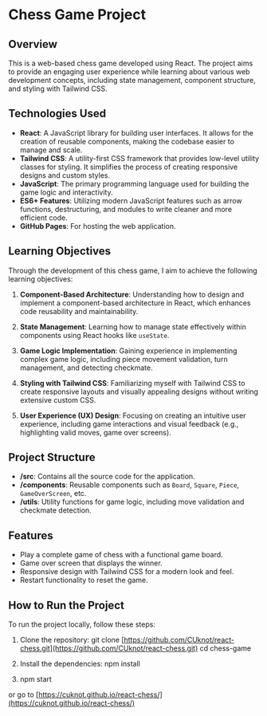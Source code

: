 # Chess Game Project

## Overview

This is a web-based chess game developed using React. The project aims to provide an engaging user experience while learning about various web development concepts, including state management, component structure, and styling with Tailwind CSS. 

## Technologies Used

- **React**: A JavaScript library for building user interfaces. It allows for the creation of reusable components, making the codebase easier to manage and scale.
- **Tailwind CSS**: A utility-first CSS framework that provides low-level utility classes for styling. It simplifies the process of creating responsive designs and custom styles.
- **JavaScript**: The primary programming language used for building the game logic and interactivity.
- **ES6+ Features**: Utilizing modern JavaScript features such as arrow functions, destructuring, and modules to write cleaner and more efficient code.
- **GitHub Pages**: For hosting the web application.

## Learning Objectives

Through the development of this chess game, I aim to achieve the following learning objectives:

1. **Component-Based Architecture**: Understanding how to design and implement a component-based architecture in React, which enhances code reusability and maintainability.
  
2. **State Management**: Learning how to manage state effectively within components using React hooks like `useState`.

3. **Game Logic Implementation**: Gaining experience in implementing complex game logic, including piece movement validation, turn management, and detecting checkmate.

4. **Styling with Tailwind CSS**: Familiarizing myself with Tailwind CSS to create responsive layouts and visually appealing designs without writing extensive custom CSS.

5. **User Experience (UX) Design**: Focusing on creating an intuitive user experience, including game interactions and visual feedback (e.g., highlighting valid moves, game over screens).

## Project Structure

- **/src**: Contains all the source code for the application.
- **/components**: Reusable components such as `Board`, `Square`, `Piece`, `GameOverScreen`, etc.
- **/utils**: Utility functions for game logic, including move validation and checkmate detection.

## Features

- Play a complete game of chess with a functional game board.
- Game over screen that displays the winner.
- Responsive design with Tailwind CSS for a modern look and feel.
- Restart functionality to reset the game.

## How to Run the Project

To run the project locally, follow these steps:

1. Clone the repository:
   git clone [https://github.com/CUknot/react-chess.git](https://github.com/CUknot/react-chess.git)
   cd chess-game

2. Install the dependencies:
    npm install

3. npm start

or go to [https://cuknot.github.io/react-chess/](https://cuknot.github.io/react-chess/)